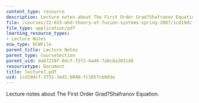 ```yaml
---
content_type: resource
description: Lecture notes about The First Order Grad?Shafranov Equation.
file: /courses/22-615-mhd-theory-of-fusion-systems-spring-2007/1cd19dcf37313ed1b040fc1057cb603e_lecture7.pdf
file_type: application/pdf
learning_resource_types:
- Lecture Notes
ocw_type: OCWFile
parent_title: Lecture Notes
parent_type: CourseSection
parent_uid: da67218f-0dcf-f2f2-6a46-7a9cda203148
resourcetype: Document
title: lecture7.pdf
uid: 1cd19dcf-3731-3ed1-b040-fc1057cb603e
---
```

Lecture notes about The First Order Grad?Shafranov Equation.

